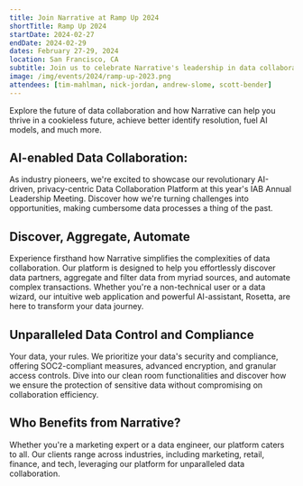 ```yaml
---
title: Join Narrative at Ramp Up 2024
shortTitle: Ramp Up 2024
startDate: 2024-02-27
endDate: 2024-02-29
dates: February 27-29, 2024
location: San Francisco, CA
subtitle: Join us to celebrate Narrative's leadership in data collaboration and discover how we're revolutionizing how the world works with data.
image: /img/events/2024/ramp-up-2023.png
attendees: [tim-mahlman, nick-jordan, andrew-slome, scott-bender]
---
```


Explore the future of data collaboration and how Narrative can help you thrive in a cookieless future, achieve better identify resolution, fuel AI models, and much more.

## AI-enabled Data Collaboration:

As industry pioneers, we're excited to showcase our revolutionary AI-driven, privacy-centric Data Collaboration Platform at this year's IAB Annual Leadership Meeting. Discover how we're turning challenges into opportunities, making cumbersome data processes a thing of the past.

## Discover, Aggregate, Automate

Experience firsthand how Narrative simplifies the complexities of data collaboration. Our platform is designed to help you effortlessly discover data partners, aggregate and filter data from myriad sources, and automate complex transactions. Whether you're a non-technical user or a data wizard, our intuitive web application and powerful AI-assistant, Rosetta, are here to transform your data journey.

## Unparalleled Data Control and Compliance

Your data, your rules. We prioritize your data's security and compliance, offering SOC2-compliant measures, advanced encryption, and granular access controls. Dive into our clean room functionalities and discover how we ensure the protection of sensitive data without compromising on collaboration efficiency.

## Who Benefits from Narrative?

Whether you're a marketing expert or a data engineer, our platform caters to all. Our clients range across industries, including marketing, retail, finance, and tech, leveraging our platform for unparalleled data collaboration.